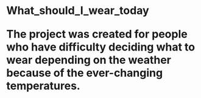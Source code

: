 <h1>What_should_I_wear_today

The project was created for people who have difficulty deciding what to wear depending on the weather because of the ever-changing temperatures.
